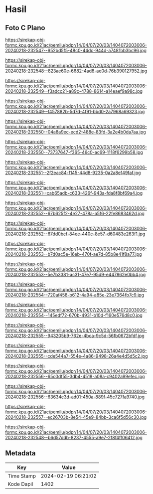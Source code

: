 # Hasil

## Foto C Plano

https://sirekap-obj-formc.kpu.go.id/21ac/pemilu/pdpr/14/04/07/20/03/1404072003006-20240218-232547--952bd5f5-48c0-44dc-944d-a7481bb3bc96.jpg

https://sirekap-obj-formc.kpu.go.id/21ac/pemilu/pdpr/14/04/07/20/03/1404072003006-20240218-232548--823ae60e-6682-4ad8-ae0d-76b390127952.jpg

https://sirekap-obj-formc.kpu.go.id/21ac/pemilu/pdpr/14/04/07/20/03/1404072003006-20240218-232549--f3adcc21-a89c-4788-8614-a14eaef9a98c.jpg

https://sirekap-obj-formc.kpu.go.id/21ac/pemilu/pdpr/14/04/07/20/03/1404072003006-20240218-232549--f457882b-5d7d-4f91-bbd0-2a7968a69323.jpg

https://sirekap-obj-formc.kpu.go.id/21ac/pemilu/pdpr/14/04/07/20/03/1404072003006-20240218-232550--04a8a9ec-ecd2-488e-83fd-3a2e4b0da7aa.jpg

https://sirekap-obj-formc.kpu.go.id/21ac/pemilu/pdpr/14/04/07/20/03/1404072003006-20240218-232550--73737647-f365-46c0-ac69-1118f6299b58.jpg

https://sirekap-obj-formc.kpu.go.id/21ac/pemilu/pdpr/14/04/07/20/03/1404072003006-20240218-232551--2f2eac84-f145-44d8-9235-0a2a8e149faf.jpg

https://sirekap-obj-formc.kpu.go.id/21ac/pemilu/pdpr/14/04/07/20/03/1404072003006-20240218-232551--cab65adb-c633-426f-943a-fda8f8bf69a4.jpg

https://sirekap-obj-formc.kpu.go.id/21ac/pemilu/pdpr/14/04/07/20/03/1404072003006-20240218-232552--67b625f2-4e27-478a-a5f6-22fe8683462d.jpg

https://sirekap-obj-formc.kpu.go.id/21ac/pemilu/pdpr/14/04/07/20/03/1404072003006-20240218-232552--67dd0bcf-84ee-440c-8e57-d60483e263f1.jpg

https://sirekap-obj-formc.kpu.go.id/21ac/pemilu/pdpr/14/04/07/20/03/1404072003006-20240218-232553--b7d0ac5e-16eb-470f-ae7d-85b8e41f8a77.jpg

https://sirekap-obj-formc.kpu.go.id/21ac/pemilu/pdpr/14/04/07/20/03/1404072003006-20240218-232553--5e7b3381-ac31-47e7-95d9-e447862e0bb4.jpg

https://sirekap-obj-formc.kpu.go.id/21ac/pemilu/pdpr/14/04/07/20/03/1404072003006-20240218-232554--720af458-b612-4a94-a85e-23e7364fb7c9.jpg

https://sirekap-obj-formc.kpu.go.id/21ac/pemilu/pdpr/14/04/07/20/03/1404072003006-20240218-232554--145edf72-670b-4931-b10d-f160e576d8c0.jpg

https://sirekap-obj-formc.kpu.go.id/21ac/pemilu/pdpr/14/04/07/20/03/1404072003006-20240218-232555--943205b9-762e-4bca-9c5d-56fb0672bfdf.jpg

https://sirekap-obj-formc.kpu.go.id/21ac/pemilu/pdpr/14/04/07/20/03/1404072003006-20240218-232555--cde544a7-554e-4a86-9498-26a4e4d5d5c2.jpg

https://sirekap-obj-formc.kpu.go.id/21ac/pemilu/pdpr/14/04/07/20/03/1404072003006-20240218-232556--65c0df55-3db4-4518-a08a-c9402a99efec.jpg

https://sirekap-obj-formc.kpu.go.id/21ac/pemilu/pdpr/14/04/07/20/03/1404072003006-20240218-232556--63634c3d-ad01-450a-889f-45c727fa9740.jpg

https://sirekap-obj-formc.kpu.go.id/21ac/pemilu/pdpr/14/04/07/20/03/1404072003006-20240218-232557--ec26703b-8e54-45e9-84bb-3ca6f5d56c30.jpg

https://sirekap-obj-formc.kpu.go.id/21ac/pemilu/pdpr/14/04/07/20/03/1404072003006-20240218-232548--b6d57ddb-8237-4555-a9e7-2f8f4ff06412.jpg


## Metadata

| Key        | Value               |
| ---------- | ------------------- |
| Time Stamp | 2024-02-19 06:21:02 |
| Kode Dapil | 1402                |



